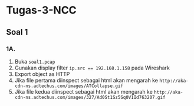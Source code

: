 # Tugas-3-NCC
## Soal 1
### 1A.
1. Buka `soal1.pcap`
2. Gunakan display filter `ip.src == 192.168.1.158` pada Wireshark
3. Export object as HTTP
4. Jika file pertama diinspect sebagai html akan mengarah ke `http://aka-cdn-ns.adtechus.com/images/ATCollapse.gif`
5. Jika file kedua diinspect sebagai html akan mengarah ke `http://aka-cdn-ns.adtechus.com/images/327/Ad0St1Sz5Sq0V1Id763207.gif`
